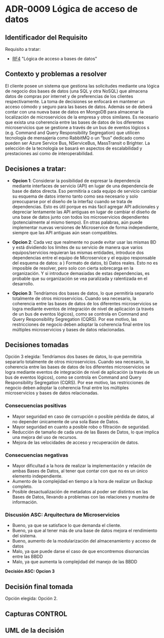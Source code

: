 # ADR-0009 Lógica de acceso de datos

## Identificador del Requisito

Requisito a tratar: 
* [RF4](../Requisitos/rf4.md) "Lógica de acceso a bases de datos"


## Contexto y problemas a resolver
El cliente posee un sistema que gestiona las solicitudes mediante una lógica de negocio dos bases de datos (una SQL y otra NoSQL) que almacena datos de compras por internet y de preferencias de los clientes respectivamente. La toma de decisiones se enfocará en mantener un acceso cómodo y seguro para las bases de datos. 
Además se de deberá contar con una nueva base de datos en MongoDB para almacenar la localización de microservicios de la empresa y otros similares. Es necesario que exista una coherencia entre las bases de datos de los diferentes microservicios que se gestione a través de un bus de eventos lógicos s (e.g. Command and Query
Responsibility Segregation) que utilicen tecnología de mensajería como RabbitMQ o un “bus” dedicado como pueden ser Azure Service Bus, NServiceBus, MassTransit o Brighter. La selección de la tecnología se basará en aspectos de escalabilidad y prestaciones así como de interoperabilidad. 



## Decisiones a tratar:

* **Opcion 1**: Considerar la posibilidad de expresar la dependencia mediante interfaces de servicio (API) en lugar de una dependencia de base de datos directa. Eso permitiría a cada equipo de servicio cambiar su esquema de datos interno tanto como sea necesario y solo preocuparse por el diseño de la interfaz cuando se trata de dependencias. Esto es útil porque es más fácil agregar API adicionales y depreciar lentamente las API antiguas en lugar de cambiar el diseño de una base de datos junto con todos los microservicios dependientes (potencialmente al mismo tiempo). En otras palabras, aún puede implementar nuevas versiones de Microservice de forma independiente, siempre que las API antiguas aún sean compatibles.

* **Opcion 2**: Cada vez que realmente no puede evitar usar las mismas BD y está dividiendo los límites de su servicio de manera que varios equipos/servicios requieran las mismas entidades, introduce dos dependencias entre el equipo de Microservice y el equipo responsable del esquema de datos: a ) Formato de datos, b) Datos reales. Esto no es imposible de resolver, pero solo con cierta sobrecarga en la organización. Y si introduce demasiadas de estas dependencias, es probable que su organización se vea paralizada y ralentizada en el desarrollo.

* **Opcion 3**: Tendríamos dos bases de datos, lo que permitiría separarlo totalmente de otros microservicios. Cuando sea necesario, la coherencia entre las bases de datos de los diferentes microservicios se logra mediante eventos de integración de nivel de aplicación (a través de un bus de eventos lógicos), como se controla en Command and Query Responsibility Segregation (CQRS). Por ese motivo, las restricciones de negocio deben adoptar la coherencia final entre los múltiples microservicios y bases de datos relacionadas.



## Decisiones tomadas

Opción 3 elegida: Tendríamos dos bases de datos, lo que permitiría separarlo totalmente de otros microservicios. Cuando sea necesario, la coherencia entre las bases de datos de los diferentes microservicios se logra mediante eventos de integración de nivel de aplicación (a través de un bus de eventos lógicos), como se controla en Command and Query Responsibility Segregation (CQRS). Por ese motivo, las restricciones de negocio deben adoptar la coherencia final entre los múltiples microservicios y bases de datos relacionadas.



### Consecuencias positivas <!-- optional -->

* Mayor seguridad en caso de corrupción o posible pérdida de datos, al no depender únicamente de una sola Base de Datos.
* Mayor seguridad en cuanto a posible robo o filtración de seguridad.
* Reducción de tamaño de cada una de las Bases de Datos, lo que implica una mejora del uso de recursos.
* Mejora de las velocidades de acceso y recuperación de datos.

### Consecuencias negativas <!-- optional -->

* Mayor dificultad a la hora de realizar la implementación y relación de ambas Bases de Datos, al tener que contar con que no es un único elemento independiente.
* Aumento de la complejidad en tiempo a la hora de realizar un Backup completo.
* Posible desactualización de metadatos al poder ser distintos en las Bases de Datos, llevando a problemas con las relaciones y muestra de información.


### Discusión ASC: Arquitectura de Microservicios
+ Bueno, ya que se satisface lo que demanda el cliente.
+ Bueno, ya que al tener más de una base de datos mejora el rendimiento del sistema.
+ Bueno, aumento de la modularización del almacenamiento y acceso de datos
+ Malo, ya que puede darse el caso de que encontremos disonancias entre las BBDD
+ Malo, ya que aumenta la complejidad del manejo de las BBDD

**Decisión ASC: Opcion 3**

## Decisión final tomada
 
Opción elegida: Opción 2.

## Capturas CONTROL 


## UML de la decisión






